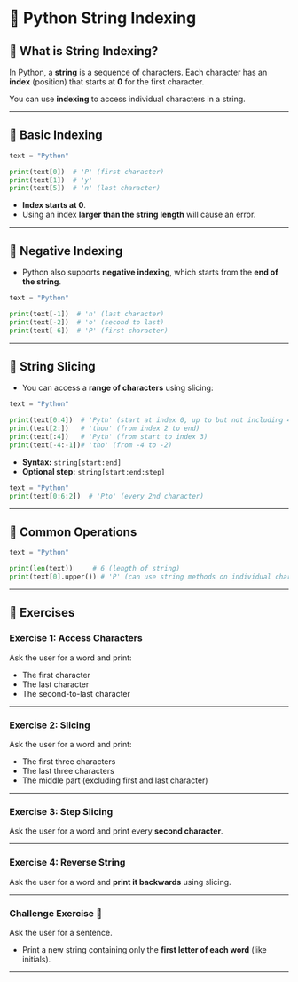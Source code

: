 # 🐍 Python String Indexing

## 🔹 What is String Indexing?

In Python, a **string** is a sequence of characters. Each character has an **index** (position) that starts at **0** for the first character.

You can use **indexing** to access individual characters in a string.

---

## 🔹 Basic Indexing

```python
text = "Python"

print(text[0])  # 'P' (first character)
print(text[1])  # 'y'
print(text[5])  # 'n' (last character)
```

* **Index starts at 0**.
* Using an index **larger than the string length** will cause an error.

---

## 🔹 Negative Indexing

* Python also supports **negative indexing**, which starts from the **end of the string**.

```python
text = "Python"

print(text[-1])  # 'n' (last character)
print(text[-2])  # 'o' (second to last)
print(text[-6])  # 'P' (first character)
```

---

## 🔹 String Slicing

* You can access a **range of characters** using slicing:

```python
text = "Python"

print(text[0:4])  # 'Pyth' (start at index 0, up to but not including 4)
print(text[2:])   # 'thon' (from index 2 to end)
print(text[:4])   # 'Pyth' (from start to index 3)
print(text[-4:-1])# 'tho' (from -4 to -2)
```

* **Syntax:** `string[start:end]`
* **Optional step:** `string[start:end:step]`

```python
text = "Python"
print(text[0:6:2])  # 'Pto' (every 2nd character)
```

---

## 🔹 Common Operations

```python
text = "Python"

print(len(text))     # 6 (length of string)
print(text[0].upper()) # 'P' (can use string methods on individual characters)
```

---

## 📝 Exercises

### Exercise 1: Access Characters

Ask the user for a word and print:

* The first character
* The last character
* The second-to-last character

---

### Exercise 2: Slicing

Ask the user for a word and print:

* The first three characters
* The last three characters
* The middle part (excluding first and last character)

---

### Exercise 3: Step Slicing

Ask the user for a word and print every **second character**.

---

### Exercise 4: Reverse String

Ask the user for a word and **print it backwards** using slicing.

---

### Challenge Exercise 🎯

Ask the user for a sentence.

* Print a new string containing only the **first letter of each word** (like initials).

---
